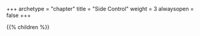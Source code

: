 +++
archetype = "chapter"
title = "Side Control"
weight = 3
alwaysopen = false
+++

 {{% children %}}